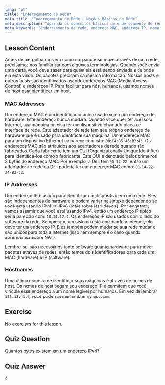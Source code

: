 ```yaml
---
lang: "pt"
title: "Endereçamento de Rede"
meta_title: "Endereçamento de Rede - Noções Básicas de Rede"
meta_description: "Aprenda os conceitos básicos de endereçamento de rede: endereços MAC vs. IP e nomes de host. Entenda como os dispositivos se comunicam em uma rede. Comece sua jornada de rede Linux!"
meta_keywords: "endereçamento de rede, endereço MAC, endereço IP, nome de host, rede Linux, iniciante, tutorial, guia"
---
```


## Lesson Content

Antes de mergulharmos em como um pacote se move através de uma rede, precisamos nos familiarizar com algumas terminologias. Quando você envia uma carta, você deve saber para quem ela está sendo enviada e de onde ela está vindo. Os pacotes precisam da mesma informação. Nossos hosts e outros hosts são identificados usando endereços MAC (Media Access Control) e endereços IP. Para facilitar para nós, humanos, usamos nomes de host para identificar um host.

### MAC Addresses

Um endereço MAC é um identificador único usado como um endereço de hardware. Este endereço nunca mudará. Quando você quer ter acesso à Internet, sua máquina precisa ter um dispositivo chamado placa de interface de rede. Este adaptador de rede tem seu próprio endereço de hardware que é usado para identificar sua máquina. Um endereço MAC para um dispositivo Ethernet se parece com isto: `00:C4:B5:45:B2:43`. Os endereços MAC são atribuídos aos adaptadores de rede quando são fabricados. Cada fabricante tem um OUI (Organizationally Unique Identifier) para identificá-los como o fabricante. Este OUI é denotado pelos primeiros 3 bytes do endereço MAC. Por exemplo, a Dell tem `00-14-22`, então um adaptador de rede da Dell poderia ter um endereço MAC como: `00-14-22-34-B2-C2`.

### IP Addresses

Um endereço IP é usado para identificar um dispositivo em uma rede. Eles são independentes de hardware e podem variar na sintaxe dependendo se você está usando IPv4 ou IPv6 (mais sobre isso depois). Por enquanto, vamos assumir que você está usando IPv4, então um endereço IP típico seria parecido com: `10.24.12.4`. Os endereços IP são usados com o lado do software da rede. Sempre que um sistema está conectado à Internet, ele deve ter um endereço IP. Eles também podem mudar se sua rede mudar e são únicos para toda a Internet (isso nem sempre é o caso quando aprendemos sobre NAT).

Lembre-se, são necessários tanto software quanto hardware para mover pacotes através de redes, então temos dois identificadores para cada um: MAC (hardware) e IP (software).

### Hostnames

Uma última maneira de identificar suas máquinas é através de nomes de host. Os nomes de host pegam seu endereço IP e permitem que você vincule esse endereço a um nome legível por humanos. Em vez de lembrar `192.12.41.4`, você pode apenas lembrar `myhost.com`.

## Exercise

No exercises for this lesson.

## Quiz Question

Quantos bytes existem em um endereço IPv4?

## Quiz Answer

4
